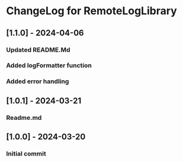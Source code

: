 # ChangeLog for RemoteLogLibrary

## [1.1.0] - 2024-04-06
### Updated README.Md 
### Added logFormatter function
### Added error handling

## [1.0.1] - 2024-03-21
### Readme.md

## [1.0.0] - 2024-03-20
### Initial commit
